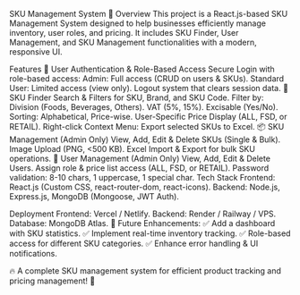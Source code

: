 SKU Management System 🚀
Overview
This project is a React.js-based SKU Management System designed to help businesses efficiently manage inventory, user roles, and pricing. It includes SKU Finder, User Management, and SKU Management functionalities with a modern, responsive UI.

Features
🔐 User Authentication & Role-Based Access
Secure Login with role-based access:
Admin: Full access (CRUD on users & SKUs).
Standard User: Limited access (view only).
Logout system that clears session data.
🔎 SKU Finder
Search & Filters for SKU, Brand, and SKU Code.
Filter by:
Division (Foods, Beverages, Others).
VAT (5%, 15%).
Excisable (Yes/No).
Sorting: Alphabetical, Price-wise.
User-Specific Price Display (ALL, FSD, or RETAIL).
Right-click Context Menu: Export selected SKUs to Excel.
📦 SKU Management (Admin Only)
View, Add, Edit & Delete SKUs (Single & Bulk).
Image Upload (PNG, <500 KB).
Excel Import & Export for bulk SKU operations.
👥 User Management (Admin Only)
View, Add, Edit & Delete Users.
Assign role & price list access (ALL, FSD, or RETAIL).
Password validation: 8-10 chars, 1 uppercase, 1 special char.
Tech Stack
Frontend: React.js (Custom CSS, react-router-dom, react-icons).
Backend: Node.js, Express.js, MongoDB (Mongoose, JWT Auth).

Deployment
Frontend: Vercel / Netlify.
Backend: Render / Railway / VPS.
Database: MongoDB Atlas.
📌 Future Enhancements:
✅ Add a dashboard with SKU statistics.
✅ Implement real-time inventory tracking.
✅ Role-based access for different SKU categories.
✅ Enhance error handling & UI notifications.

🔥 A complete SKU management system for efficient product tracking and pricing management! 🚀